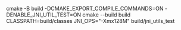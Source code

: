 cmake -B build -DCMAKE_EXPORT_COMPILE_COMMANDS=ON -DENABLE_JNI_UTIL_TEST=ON
cmake --build build
CLASSPATH=build/classes JNI_OPS="-Xmx128M" build/jni_utils_test

